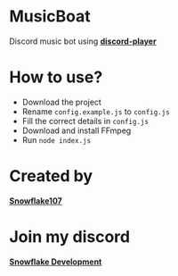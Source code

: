 # MusicBoat
Discord music bot using **[discord-player](https://npmjs.com/package/discord-player)**

# How to use?
- Download the project
- Rename `config.example.js` to `config.js`
- Fill the correct details in `config.js`
- Download and install FFmpeg
- Run `node index.js`

# Created by
**[Snowflake107](https://snowflakedev.xyz)**

# Join my discord
**[Snowflake Development](https://snowflakedev.xyz/discord)**
